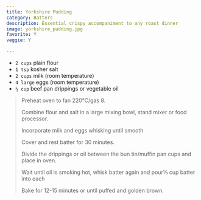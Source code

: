 ```yaml
---
title: Yorkshire Pudding 
category: Batters
description: Essential crispy accompaniment to any roast dinner
image: yorkshire_pudding.jpg
favorite: Y
veggie: Y

--- 
```

* `2 cups` plain flour
* `1 tsp` kosher salt
* `2 cups` milk (room temperature)
* `4 large`  eggs (room temperature)
* `½ cup` beef pan drippings or vegetable oil
 
> Preheat oven to fan 220°C/gas 8.
>
> Combine flour and salt in a large mixing bowl, stand mixer or food processor.
>
> Incorporate milk and eggs whisking until smooth
>
> Cover and rest batter for 30 minutes.
>
> Divide the drippings or oil between the bun tin/muffin pan cups and place in oven.
>
> Wait until oil is smoking hot, whisk batter again and pour⅓ cup batter into each
>
> Bake for 12-15 minutes or until puffed and golden brown.
